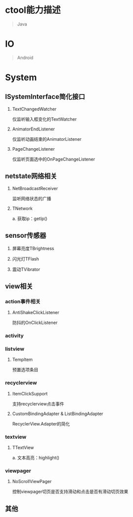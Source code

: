 # ctool能力描述

> Java

# IO

> Android

# System

## ISystemInterface简化接口

1. TextChangedWatcher
	
	仅监听输入框变化的TextWatcher

2. AnimatorEndListener

	仅监听动画结束的AnimatorListener

3. PageChangeListener

	仅监听页面选中的OnPageChangeListener

## netstate网络相关

1. NetBroadcastReceiver

	监听网络状态的广播

2. TNetwork

	a. 获取ip：getIp()

## sensor传感器

1. 屏幕亮度TBrightness

2. 闪光灯TFlash

3. 震动TVibrator

## view相关

### action事件相关

1. AntiShakeClickListener

	防抖的OnClickListener

### activity

### listview

1. TempItem

	预置选项条目

### recyclerview

1. ItemClickSupport

	支持recyclerview点击事件

2. CustomBindingAdapter & ListBindingAdapter

	RecyclerView.Adapter的简化

### textview

1. TTextView

	a. 文本高亮：highlight()

### viewpager

1. NoScrollViewPager

	控制viewpager切页是否支持滑动和点击是否有滑动切页效果

## 其他

